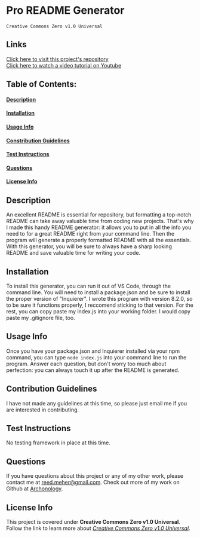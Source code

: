 # Pro README Generator
    Creative Commons Zero v1.0 Universal
## Links
[Click here to visit this project's repository](https://github.com/archonology/Pro-Readme-Generator)<br>
[Click here to watch a video tutorial on Youtube](https://youtu.be/qcAhijXro-Q)    
## Table of Contents:
#### [Description](https://github.com/archonology/Pro-Readme-Generator/blob/main/README.md#description)
#### [Installation](https://github.com/archonology/Pro-Readme-Generator/blob/main/README.md#installation)
#### [Usage Info](https://github.com/archonology/Pro-Readme-Generator/blob/main/README.md#usage-info)
#### [Constribution Guidelines](https://github.com/archonology/Pro-Readme-Generator/blob/main/README.md#constribution-guidelines)
#### [Test Instructions](https://github.com/archonology/Pro-Readme-Generator/blob/main/README.md#test-instructions)
#### [Questions](https://github.com/archonology/Pro-Readme-Generator/blob/main/README.md#questions)
#### [License Info](https://github.com/archonology/Pro-Readme-Generator/blob/main/README.md#license-info)

## Description
An excellent README is essential for repository, but formatting a top-notch README can take away valuable time from coding new projects.  That's why I made this handy README generator: it allows you to put in all the info you need to for a great README right from your command line. Then the program will generate a properly formatted README with all the essentials.  With this generator, you will be sure to always have a sharp looking README and save valuable time for writing your code. 
    
## Installation
To install this generator, you can run it out of VS Code, through the command line.  You will need to install a package.json and be sure to install the proper version of "Inquierer". I wrote this program with version 8.2.0, so to be sure it functions properly, I reccomend sticking to that version.  For the rest, you can copy paste my index.js into your working folder. I would copy paste my .gitignore file, too.  

## Usage Info
Once you have your package.json and Inquierer installed via your npm command, you can type `node index.js` into your command line to run the program. Answer each question, but don't worry too much about perfection: you can always touch it up after the README is generated. 

## Contribution Guidelines
I have not made any guidelines at this time, so please just email me if you are interested in contributing.

## Test Instructions
No testing framework in place at this time.

## Questions
If you have questions about this project or any of my other work, please contact me at reed.meher@gmail.com. Check out more of my work on Github at [Archonology](https://github.com/Archonology).
    
## License Info
This project is covered under **Creative Commons Zero v1.0 Universal**. Follow the link to learn more about <a href="https://creativecommons.org/publicdomain/zero/1.0/" target="_blank">*Creative Commons Zero v1.0 Universal*</a>.